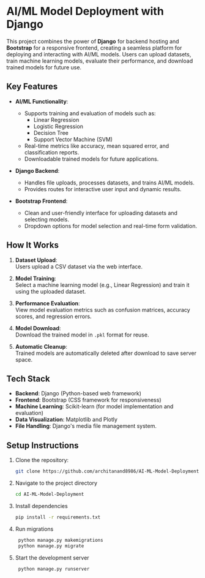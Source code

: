 # AI/ML Model Deployment with Django  

This project combines the power of **Django** for backend hosting and **Bootstrap** for a responsive frontend, creating a seamless platform for deploying and interacting with AI/ML models. Users can upload datasets, train machine learning models, evaluate their performance, and download trained models for future use.

## **Key Features**
- **AI/ML Functionality**:  
  - Supports training and evaluation of models such as:
    - Linear Regression
    - Logistic Regression
    - Decision Tree
    - Support Vector Machine (SVM)
  - Real-time metrics like accuracy, mean squared error, and classification reports.
  - Downloadable trained models for future applications.
  
- **Django Backend**:  
  - Handles file uploads, processes datasets, and trains AI/ML models.
  - Provides routes for interactive user input and dynamic results.
  
- **Bootstrap Frontend**:  
  - Clean and user-friendly interface for uploading datasets and selecting models.
  - Dropdown options for model selection and real-time form validation.

## **How It Works**
1. **Dataset Upload**:  
   Users upload a CSV dataset via the web interface.
   
2. **Model Training**:  
   Select a machine learning model (e.g., Linear Regression) and train it using the uploaded dataset.
   
3. **Performance Evaluation**:  
   View model evaluation metrics such as confusion matrices, accuracy scores, and regression errors.

4. **Model Download**:  
   Download the trained model in `.pkl` format for reuse.

5. **Automatic Cleanup**:  
   Trained models are automatically deleted after download to save server space.

## **Tech Stack**
- **Backend**: Django (Python-based web framework)  
- **Frontend**: Bootstrap (CSS framework for responsiveness)  
- **Machine Learning**: Scikit-learn (for model implementation and evaluation)  
- **Data Visualization**: Matplotlib and Plotly  
- **File Handling**: Django's media file management system.

## **Setup Instructions**
1. Clone the repository:  
   ```bash
   git clone https://github.com/architanand8986/AI-ML-Model-Deployment.git
2. Navigate to the project directory
   ```bash
   cd AI-ML-Model-Deployment

3. Install dependencies
   ```bash
   pip install -r requirements.txt

4. Run migrations
   ```bash
    python manage.py makemigrations
    python manage.py migrate

5. Start the development server
   ```bash
    python manage.py runserver

